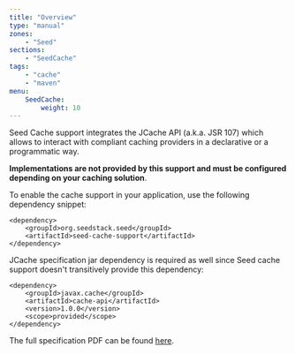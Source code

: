 ```yaml
---
title: "Overview"
type: "manual"
zones:
    - "Seed"
sections:
    - "SeedCache"
tags:
    - "cache"
    - "maven"
menu:
    SeedCache:
        weight: 10
---
```


Seed Cache support integrates the JCache API (a.k.a. JSR 107) which allows to interact with compliant caching providers
in a declarative or a programmatic way.

**Implementations are not provided by this support and must be configured depending on your caching solution**.

To enable the cache support in your application, use the following dependency snippet:

    <dependency>
        <groupId>org.seedstack.seed</groupId>
        <artifactId>seed-cache-support</artifactId>
    </dependency>

JCache specification jar dependency is required as well since Seed cache support doesn't transitively provide this dependency:

    <dependency>
        <groupId>javax.cache</groupId>
        <artifactId>cache-api</artifactId>
        <version>1.0.0</version>
        <scope>provided</scope>
    </dependency>

The full specification PDF can be found [here](http://download.oracle.com/otn-pub/jcp/jcache-1_0-fr-eval-spec/JSR107FinalSpecification.pdf).